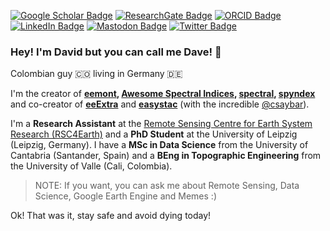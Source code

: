 [![Google Scholar Badge](https://img.shields.io/badge/Google-Scholar-red?style=flat-square)](https://scholar.google.com/citations?user=-wTpOdsAAAAJ&hl=es&oi=ao)
[![ResearchGate Badge](https://img.shields.io/badge/Research-Gate-brightgreen?style=flat-square)](https://www.researchgate.net/profile/David_Loaiza2)
[![ORCID Badge](https://img.shields.io/badge/ORCID-iD-green?style=flat-square)](https://orcid.org/0000-0002-9010-3286)
[![LinkedIn Badge](https://img.shields.io/badge/Linked-In-blue?style=flat-square)](https://www.linkedin.com/in/david-montero-loaiza/)
[![Mastodon Badge](https://img.shields.io/badge/Foss-todon-purple?style=flat-square)](https://fosstodon.org/@dmlmont)
[![Twitter Badge](https://img.shields.io/twitter/follow/dmlmont?style=social)](https://twitter.com/dmlmont)

### Hey! I'm David but you can call me Dave! 👋

Colombian guy 🇨🇴 living in Germany 🇩🇪

I'm the creator of **[eemont](https://github.com/davemlz/eemont), [Awesome Spectral Indices](https://github.com/awesome-spectral-indices/awesome-spectral-indices), [spectral](https://github.com/awesome-spectral-indices/spectral), [spyndex](https://github.com/awesome-spectral-indices/spyndex)** and co-creator of **[eeExtra](https://github.com/r-earthengine/ee_extra)** and **[easystac](https://github.com/cloudsen12/easystac)** (with the incredible [@csaybar](https://github.com/csaybar)).

I'm a **Research Assistant** at the [Remote Sensing Centre for Earth System Research (RSC4Earth)](https://rsc4earth.de/) and a **PhD Student** at the University of Leipzig (Leipzig, Germany). I have a **MSc in Data Science** from the University of Cantabria (Santander, Spain) and a **BEng in Topographic Engineering** from the University of Valle (Cali, Colombia).

> NOTE: If you want, you can ask me about Remote Sensing, Data Science, Google Earth Engine and Memes :)
 
Ok! That was it, stay safe and avoid dying today!

